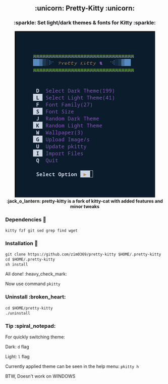 <h2 align='center'> :unicorn: Pretty-Kitty :unicorn: </h1>
<h3 align='center'> :sparkle: Set light/dark themes & fonts for Kitty :sparkle: </h1>

<p align='center'>
<img src="images/banner.png" /><br>
<strong> :jack_o_lantern: pretty-kitty is a fork of kitty-cat with added features and minor tweaks</strong>
</p>

### Dependencies :couple:

    kitty fzf git sed grep find wget

### Installation :rainbow:

    git clone https://github.com/zim0369/pretty-kitty $HOME/.pretty-kitty
    cd $HOME/.pretty-kitty
    sh install

All done! :heavy\_check\_mark:

Now use command `pkitty`

### Uninstall :broken\_heart:

    cd $HOME/pretty-kitty
    ./uninstall

### Tip :spiral\_notepad:

For quickly switching theme:

Dark: `d` flag

Light: `l` flag

Currently applied theme can be seen in the help menu:
`pkitty h`

BTW, Doesn't work on WINDOWS
